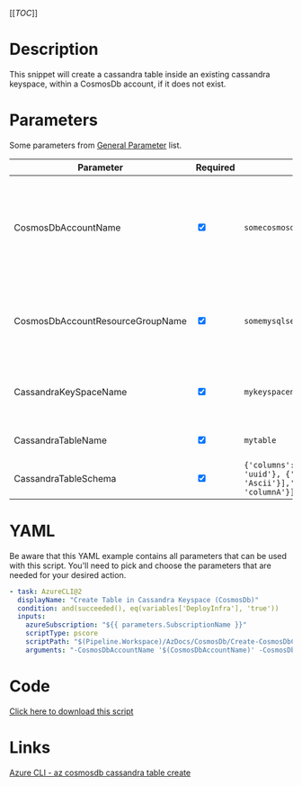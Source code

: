 [[_TOC_]]

# Description

This snippet will create a cassandra table inside an existing cassandra keyspace, within a CosmosDb account, if it does not exist.

# Parameters

Some parameters from [General Parameter](/Azure/Azure-CLI-Snippets) list.

| Parameter                        | Required                        | Example Value                                                                                                                   | Description                                                                                                     |
| -------------------------------- | ------------------------------- | ------------------------------------------------------------------------------------------------------------------------------- | --------------------------------------------------------------------------------------------------------------- |
| CosmosDbAccountName              | <input type="checkbox" checked> | `somecosmosdb$(Release.EnvironmentName)`                                                                                        | The name for the CosmosDB Account resource. It's recommended to use just alphanumerical characters and hyphens. |
| CosmosDbAccountResourceGroupName | <input type="checkbox" checked> | `somemysqlserver$(Release.EnvironmentName)`                                                                                     | The name of the resourcegroup you want your CosmosDB account to be created in                                   |
| CassandraKeySpaceName            | <input type="checkbox" checked> | `mykeyspacename`                                                                                                                | The name of the keyspace where the table will be created.                                                       |
| CassandraTableName               | <input type="checkbox" checked> | `mytable`                                                                                                                       | The name of the table to create.                                                                                |
| CassandraTableSchema             | <input type="checkbox" checked> | `{'columns': [{'name': 'columnA','type': 'uuid'}, {'name': 'columnB','type': 'Ascii'}],'partitionKeys': [{'name': 'columnA'}]}` | The schema of the table in JSON.                                                                                |

# YAML

Be aware that this YAML example contains all parameters that can be used with this script. You'll need to pick and choose the parameters that are needed for your desired action.

```yaml
- task: AzureCLI@2
  displayName: "Create Table in Cassandra Keyspace (CosmosDb)"
  condition: and(succeeded(), eq(variables['DeployInfra'], 'true'))
  inputs:
    azureSubscription: "${{ parameters.SubscriptionName }}"
    scriptType: pscore
    scriptPath: "$(Pipeline.Workspace)/AzDocs/CosmosDb/Create-CosmosDbCassandraTable.ps1"
    arguments: "-CosmosDbAccountName '$(CosmosDbAccountName)' -CosmosDbAccountResourceGroupName '$(CosmosDbAccountResourceGroupName)' -CassandraKeySpaceName '$(CassandraKeySpaceName)' -CassandraTableName '$(CassandraTableName)' -CassandraTableSchema '$(CassandraTableSchema)'"
```

# Code

[Click here to download this script](../../../../src/CosmosDb/Create-CosmosDbCassandraTable.ps1)

# Links

[Azure CLI - az cosmosdb cassandra table create](https://docs.microsoft.com/en-us/cli/azure/cosmosdb/cassandra/table?view=azure-cli-latest#az_cosmosdb_cassandra_table_create)
